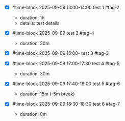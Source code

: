 - [x] #time-block 2025-09-08 13:00-14:00 test 1 #tag-2
    - duration: 1h
    - details: test details

- [x] #time-block 2025-09-09 test 2 #tag-4
    - duration: 30m

- [x] #time-block 2025-09-09 15:00- test 3 #tag-3

- [x] #time-block 2025-09-09 17:00-17:30 test 4 #tag-5
    - duration: 30m

- [x] #time-block 2025-09-09 17:40-18:00 test 5 #tag-6
    - duration: 15m (-5m break)

- [x] #time-block 2025-09-09 18:30-18:30 test 6 #tag-7
    - duration: 0m
